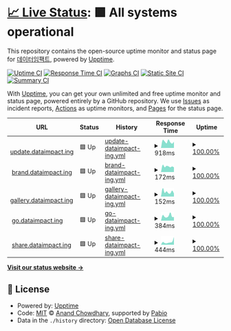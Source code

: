 # [📈 Live Status](https://status.dataimpact.ing): <!--live status--> **🟩 All systems operational**

This repository contains the open-source uptime monitor and status page for [데이터임팩트](https://dataimpact.ing), powered by [Upptime](https://github.com/upptime/upptime).

[![Uptime CI](https://github.com/DATAIMPACTING/status/workflows/Uptime%20CI/badge.svg)](https://github.com/DATAIMPACTING/status/actions?query=workflow%3A%22Uptime+CI%22)
[![Response Time CI](https://github.com/DATAIMPACTING/status/workflows/Response%20Time%20CI/badge.svg)](https://github.com/DATAIMPACTING/status/actions?query=workflow%3A%22Response+Time+CI%22)
[![Graphs CI](https://github.com/DATAIMPACTING/status/workflows/Graphs%20CI/badge.svg)](https://github.com/DATAIMPACTING/status/actions?query=workflow%3A%22Graphs+CI%22)
[![Static Site CI](https://github.com/DATAIMPACTING/status/workflows/Static%20Site%20CI/badge.svg)](https://github.com/DATAIMPACTING/status/actions?query=workflow%3A%22Static+Site+CI%22)
[![Summary CI](https://github.com/DATAIMPACTING/status/workflows/Summary%20CI/badge.svg)](https://github.com/DATAIMPACTING/status/actions?query=workflow%3A%22Summary+CI%22)

With [Upptime](https://upptime.js.org), you can get your own unlimited and free uptime monitor and status page, powered entirely by a GitHub repository. We use [Issues](https://github.com/DATAIMPACTING/status/issues) as incident reports, [Actions](https://github.com/DATAIMPACTING/status/actions) as uptime monitors, and [Pages](https://status.dataimpact.ing) for the status page.

<!--start: status pages-->
<!-- This summary is generated by Upptime (https://github.com/upptime/upptime) -->
<!-- Do not edit this manually, your changes will be overwritten -->
<!-- prettier-ignore -->
| URL | Status | History | Response Time | Uptime |
| --- | ------ | ------- | ------------- | ------ |
| <img alt="" src="https://icons.duckduckgo.com/ip3/update.dataimpact.ing.ico" height="13"> [update.dataimpact.ing](https://update.dataimpact.ing/) | 🟩 Up | [update-dataimpact-ing.yml](https://github.com/DATAIMPACTING/status/commits/HEAD/history/update-dataimpact-ing.yml) | <details><summary><img alt="Response time graph" src="./graphs/update-dataimpact-ing/response-time-week.png" height="20"> 918ms</summary><br><a href="https://status.dataimpact.ing/history/update-dataimpact-ing"><img alt="Response time 948" src="https://img.shields.io/endpoint?url=https%3A%2F%2Fraw.githubusercontent.com%2FDATAIMPACTING%2Fstatus%2FHEAD%2Fapi%2Fupdate-dataimpact-ing%2Fresponse-time.json"></a><br><a href="https://status.dataimpact.ing/history/update-dataimpact-ing"><img alt="24-hour response time 960" src="https://img.shields.io/endpoint?url=https%3A%2F%2Fraw.githubusercontent.com%2FDATAIMPACTING%2Fstatus%2FHEAD%2Fapi%2Fupdate-dataimpact-ing%2Fresponse-time-day.json"></a><br><a href="https://status.dataimpact.ing/history/update-dataimpact-ing"><img alt="7-day response time 918" src="https://img.shields.io/endpoint?url=https%3A%2F%2Fraw.githubusercontent.com%2FDATAIMPACTING%2Fstatus%2FHEAD%2Fapi%2Fupdate-dataimpact-ing%2Fresponse-time-week.json"></a><br><a href="https://status.dataimpact.ing/history/update-dataimpact-ing"><img alt="30-day response time 1002" src="https://img.shields.io/endpoint?url=https%3A%2F%2Fraw.githubusercontent.com%2FDATAIMPACTING%2Fstatus%2FHEAD%2Fapi%2Fupdate-dataimpact-ing%2Fresponse-time-month.json"></a><br><a href="https://status.dataimpact.ing/history/update-dataimpact-ing"><img alt="1-year response time 948" src="https://img.shields.io/endpoint?url=https%3A%2F%2Fraw.githubusercontent.com%2FDATAIMPACTING%2Fstatus%2FHEAD%2Fapi%2Fupdate-dataimpact-ing%2Fresponse-time-year.json"></a></details> | <details><summary><a href="https://status.dataimpact.ing/history/update-dataimpact-ing">100.00%</a></summary><a href="https://status.dataimpact.ing/history/update-dataimpact-ing"><img alt="All-time uptime 100.00%" src="https://img.shields.io/endpoint?url=https%3A%2F%2Fraw.githubusercontent.com%2FDATAIMPACTING%2Fstatus%2FHEAD%2Fapi%2Fupdate-dataimpact-ing%2Fuptime.json"></a><br><a href="https://status.dataimpact.ing/history/update-dataimpact-ing"><img alt="24-hour uptime 100.00%" src="https://img.shields.io/endpoint?url=https%3A%2F%2Fraw.githubusercontent.com%2FDATAIMPACTING%2Fstatus%2FHEAD%2Fapi%2Fupdate-dataimpact-ing%2Fuptime-day.json"></a><br><a href="https://status.dataimpact.ing/history/update-dataimpact-ing"><img alt="7-day uptime 100.00%" src="https://img.shields.io/endpoint?url=https%3A%2F%2Fraw.githubusercontent.com%2FDATAIMPACTING%2Fstatus%2FHEAD%2Fapi%2Fupdate-dataimpact-ing%2Fuptime-week.json"></a><br><a href="https://status.dataimpact.ing/history/update-dataimpact-ing"><img alt="30-day uptime 100.00%" src="https://img.shields.io/endpoint?url=https%3A%2F%2Fraw.githubusercontent.com%2FDATAIMPACTING%2Fstatus%2FHEAD%2Fapi%2Fupdate-dataimpact-ing%2Fuptime-month.json"></a><br><a href="https://status.dataimpact.ing/history/update-dataimpact-ing"><img alt="1-year uptime 100.00%" src="https://img.shields.io/endpoint?url=https%3A%2F%2Fraw.githubusercontent.com%2FDATAIMPACTING%2Fstatus%2FHEAD%2Fapi%2Fupdate-dataimpact-ing%2Fuptime-year.json"></a></details>
| <img alt="" src="https://icons.duckduckgo.com/ip3/brand.dataimpact.ing.ico" height="13"> [brand.dataimpact.ing](https://brand.dataimpact.ing/) | 🟩 Up | [brand-dataimpact-ing.yml](https://github.com/DATAIMPACTING/status/commits/HEAD/history/brand-dataimpact-ing.yml) | <details><summary><img alt="Response time graph" src="./graphs/brand-dataimpact-ing/response-time-week.png" height="20"> 172ms</summary><br><a href="https://status.dataimpact.ing/history/brand-dataimpact-ing"><img alt="Response time 197" src="https://img.shields.io/endpoint?url=https%3A%2F%2Fraw.githubusercontent.com%2FDATAIMPACTING%2Fstatus%2FHEAD%2Fapi%2Fbrand-dataimpact-ing%2Fresponse-time.json"></a><br><a href="https://status.dataimpact.ing/history/brand-dataimpact-ing"><img alt="24-hour response time 114" src="https://img.shields.io/endpoint?url=https%3A%2F%2Fraw.githubusercontent.com%2FDATAIMPACTING%2Fstatus%2FHEAD%2Fapi%2Fbrand-dataimpact-ing%2Fresponse-time-day.json"></a><br><a href="https://status.dataimpact.ing/history/brand-dataimpact-ing"><img alt="7-day response time 172" src="https://img.shields.io/endpoint?url=https%3A%2F%2Fraw.githubusercontent.com%2FDATAIMPACTING%2Fstatus%2FHEAD%2Fapi%2Fbrand-dataimpact-ing%2Fresponse-time-week.json"></a><br><a href="https://status.dataimpact.ing/history/brand-dataimpact-ing"><img alt="30-day response time 178" src="https://img.shields.io/endpoint?url=https%3A%2F%2Fraw.githubusercontent.com%2FDATAIMPACTING%2Fstatus%2FHEAD%2Fapi%2Fbrand-dataimpact-ing%2Fresponse-time-month.json"></a><br><a href="https://status.dataimpact.ing/history/brand-dataimpact-ing"><img alt="1-year response time 197" src="https://img.shields.io/endpoint?url=https%3A%2F%2Fraw.githubusercontent.com%2FDATAIMPACTING%2Fstatus%2FHEAD%2Fapi%2Fbrand-dataimpact-ing%2Fresponse-time-year.json"></a></details> | <details><summary><a href="https://status.dataimpact.ing/history/brand-dataimpact-ing">100.00%</a></summary><a href="https://status.dataimpact.ing/history/brand-dataimpact-ing"><img alt="All-time uptime 100.00%" src="https://img.shields.io/endpoint?url=https%3A%2F%2Fraw.githubusercontent.com%2FDATAIMPACTING%2Fstatus%2FHEAD%2Fapi%2Fbrand-dataimpact-ing%2Fuptime.json"></a><br><a href="https://status.dataimpact.ing/history/brand-dataimpact-ing"><img alt="24-hour uptime 100.00%" src="https://img.shields.io/endpoint?url=https%3A%2F%2Fraw.githubusercontent.com%2FDATAIMPACTING%2Fstatus%2FHEAD%2Fapi%2Fbrand-dataimpact-ing%2Fuptime-day.json"></a><br><a href="https://status.dataimpact.ing/history/brand-dataimpact-ing"><img alt="7-day uptime 100.00%" src="https://img.shields.io/endpoint?url=https%3A%2F%2Fraw.githubusercontent.com%2FDATAIMPACTING%2Fstatus%2FHEAD%2Fapi%2Fbrand-dataimpact-ing%2Fuptime-week.json"></a><br><a href="https://status.dataimpact.ing/history/brand-dataimpact-ing"><img alt="30-day uptime 100.00%" src="https://img.shields.io/endpoint?url=https%3A%2F%2Fraw.githubusercontent.com%2FDATAIMPACTING%2Fstatus%2FHEAD%2Fapi%2Fbrand-dataimpact-ing%2Fuptime-month.json"></a><br><a href="https://status.dataimpact.ing/history/brand-dataimpact-ing"><img alt="1-year uptime 100.00%" src="https://img.shields.io/endpoint?url=https%3A%2F%2Fraw.githubusercontent.com%2FDATAIMPACTING%2Fstatus%2FHEAD%2Fapi%2Fbrand-dataimpact-ing%2Fuptime-year.json"></a></details>
| <img alt="" src="https://icons.duckduckgo.com/ip3/gallery.dataimpact.ing.ico" height="13"> [gallery.dataimpact.ing](https://gallery.dataimpact.ing/) | 🟩 Up | [gallery-dataimpact-ing.yml](https://github.com/DATAIMPACTING/status/commits/HEAD/history/gallery-dataimpact-ing.yml) | <details><summary><img alt="Response time graph" src="./graphs/gallery-dataimpact-ing/response-time-week.png" height="20"> 152ms</summary><br><a href="https://status.dataimpact.ing/history/gallery-dataimpact-ing"><img alt="Response time 188" src="https://img.shields.io/endpoint?url=https%3A%2F%2Fraw.githubusercontent.com%2FDATAIMPACTING%2Fstatus%2FHEAD%2Fapi%2Fgallery-dataimpact-ing%2Fresponse-time.json"></a><br><a href="https://status.dataimpact.ing/history/gallery-dataimpact-ing"><img alt="24-hour response time 191" src="https://img.shields.io/endpoint?url=https%3A%2F%2Fraw.githubusercontent.com%2FDATAIMPACTING%2Fstatus%2FHEAD%2Fapi%2Fgallery-dataimpact-ing%2Fresponse-time-day.json"></a><br><a href="https://status.dataimpact.ing/history/gallery-dataimpact-ing"><img alt="7-day response time 152" src="https://img.shields.io/endpoint?url=https%3A%2F%2Fraw.githubusercontent.com%2FDATAIMPACTING%2Fstatus%2FHEAD%2Fapi%2Fgallery-dataimpact-ing%2Fresponse-time-week.json"></a><br><a href="https://status.dataimpact.ing/history/gallery-dataimpact-ing"><img alt="30-day response time 183" src="https://img.shields.io/endpoint?url=https%3A%2F%2Fraw.githubusercontent.com%2FDATAIMPACTING%2Fstatus%2FHEAD%2Fapi%2Fgallery-dataimpact-ing%2Fresponse-time-month.json"></a><br><a href="https://status.dataimpact.ing/history/gallery-dataimpact-ing"><img alt="1-year response time 188" src="https://img.shields.io/endpoint?url=https%3A%2F%2Fraw.githubusercontent.com%2FDATAIMPACTING%2Fstatus%2FHEAD%2Fapi%2Fgallery-dataimpact-ing%2Fresponse-time-year.json"></a></details> | <details><summary><a href="https://status.dataimpact.ing/history/gallery-dataimpact-ing">100.00%</a></summary><a href="https://status.dataimpact.ing/history/gallery-dataimpact-ing"><img alt="All-time uptime 100.00%" src="https://img.shields.io/endpoint?url=https%3A%2F%2Fraw.githubusercontent.com%2FDATAIMPACTING%2Fstatus%2FHEAD%2Fapi%2Fgallery-dataimpact-ing%2Fuptime.json"></a><br><a href="https://status.dataimpact.ing/history/gallery-dataimpact-ing"><img alt="24-hour uptime 100.00%" src="https://img.shields.io/endpoint?url=https%3A%2F%2Fraw.githubusercontent.com%2FDATAIMPACTING%2Fstatus%2FHEAD%2Fapi%2Fgallery-dataimpact-ing%2Fuptime-day.json"></a><br><a href="https://status.dataimpact.ing/history/gallery-dataimpact-ing"><img alt="7-day uptime 100.00%" src="https://img.shields.io/endpoint?url=https%3A%2F%2Fraw.githubusercontent.com%2FDATAIMPACTING%2Fstatus%2FHEAD%2Fapi%2Fgallery-dataimpact-ing%2Fuptime-week.json"></a><br><a href="https://status.dataimpact.ing/history/gallery-dataimpact-ing"><img alt="30-day uptime 100.00%" src="https://img.shields.io/endpoint?url=https%3A%2F%2Fraw.githubusercontent.com%2FDATAIMPACTING%2Fstatus%2FHEAD%2Fapi%2Fgallery-dataimpact-ing%2Fuptime-month.json"></a><br><a href="https://status.dataimpact.ing/history/gallery-dataimpact-ing"><img alt="1-year uptime 100.00%" src="https://img.shields.io/endpoint?url=https%3A%2F%2Fraw.githubusercontent.com%2FDATAIMPACTING%2Fstatus%2FHEAD%2Fapi%2Fgallery-dataimpact-ing%2Fuptime-year.json"></a></details>
| <img alt="" src="https://icons.duckduckgo.com/ip3/go.dataimpact.ing.ico" height="13"> [go.dataimpact.ing](https://go.dataimpact.ing/) | 🟩 Up | [go-dataimpact-ing.yml](https://github.com/DATAIMPACTING/status/commits/HEAD/history/go-dataimpact-ing.yml) | <details><summary><img alt="Response time graph" src="./graphs/go-dataimpact-ing/response-time-week.png" height="20"> 384ms</summary><br><a href="https://status.dataimpact.ing/history/go-dataimpact-ing"><img alt="Response time 395" src="https://img.shields.io/endpoint?url=https%3A%2F%2Fraw.githubusercontent.com%2FDATAIMPACTING%2Fstatus%2FHEAD%2Fapi%2Fgo-dataimpact-ing%2Fresponse-time.json"></a><br><a href="https://status.dataimpact.ing/history/go-dataimpact-ing"><img alt="24-hour response time 300" src="https://img.shields.io/endpoint?url=https%3A%2F%2Fraw.githubusercontent.com%2FDATAIMPACTING%2Fstatus%2FHEAD%2Fapi%2Fgo-dataimpact-ing%2Fresponse-time-day.json"></a><br><a href="https://status.dataimpact.ing/history/go-dataimpact-ing"><img alt="7-day response time 384" src="https://img.shields.io/endpoint?url=https%3A%2F%2Fraw.githubusercontent.com%2FDATAIMPACTING%2Fstatus%2FHEAD%2Fapi%2Fgo-dataimpact-ing%2Fresponse-time-week.json"></a><br><a href="https://status.dataimpact.ing/history/go-dataimpact-ing"><img alt="30-day response time 354" src="https://img.shields.io/endpoint?url=https%3A%2F%2Fraw.githubusercontent.com%2FDATAIMPACTING%2Fstatus%2FHEAD%2Fapi%2Fgo-dataimpact-ing%2Fresponse-time-month.json"></a><br><a href="https://status.dataimpact.ing/history/go-dataimpact-ing"><img alt="1-year response time 395" src="https://img.shields.io/endpoint?url=https%3A%2F%2Fraw.githubusercontent.com%2FDATAIMPACTING%2Fstatus%2FHEAD%2Fapi%2Fgo-dataimpact-ing%2Fresponse-time-year.json"></a></details> | <details><summary><a href="https://status.dataimpact.ing/history/go-dataimpact-ing">100.00%</a></summary><a href="https://status.dataimpact.ing/history/go-dataimpact-ing"><img alt="All-time uptime 99.98%" src="https://img.shields.io/endpoint?url=https%3A%2F%2Fraw.githubusercontent.com%2FDATAIMPACTING%2Fstatus%2FHEAD%2Fapi%2Fgo-dataimpact-ing%2Fuptime.json"></a><br><a href="https://status.dataimpact.ing/history/go-dataimpact-ing"><img alt="24-hour uptime 100.00%" src="https://img.shields.io/endpoint?url=https%3A%2F%2Fraw.githubusercontent.com%2FDATAIMPACTING%2Fstatus%2FHEAD%2Fapi%2Fgo-dataimpact-ing%2Fuptime-day.json"></a><br><a href="https://status.dataimpact.ing/history/go-dataimpact-ing"><img alt="7-day uptime 100.00%" src="https://img.shields.io/endpoint?url=https%3A%2F%2Fraw.githubusercontent.com%2FDATAIMPACTING%2Fstatus%2FHEAD%2Fapi%2Fgo-dataimpact-ing%2Fuptime-week.json"></a><br><a href="https://status.dataimpact.ing/history/go-dataimpact-ing"><img alt="30-day uptime 100.00%" src="https://img.shields.io/endpoint?url=https%3A%2F%2Fraw.githubusercontent.com%2FDATAIMPACTING%2Fstatus%2FHEAD%2Fapi%2Fgo-dataimpact-ing%2Fuptime-month.json"></a><br><a href="https://status.dataimpact.ing/history/go-dataimpact-ing"><img alt="1-year uptime 99.98%" src="https://img.shields.io/endpoint?url=https%3A%2F%2Fraw.githubusercontent.com%2FDATAIMPACTING%2Fstatus%2FHEAD%2Fapi%2Fgo-dataimpact-ing%2Fuptime-year.json"></a></details>
| <img alt="" src="https://icons.duckduckgo.com/ip3/share.dataimpact.ing.ico" height="13"> [share.dataimpact.ing](https://share.dataimpact.ing/) | 🟩 Up | [share-dataimpact-ing.yml](https://github.com/DATAIMPACTING/status/commits/HEAD/history/share-dataimpact-ing.yml) | <details><summary><img alt="Response time graph" src="./graphs/share-dataimpact-ing/response-time-week.png" height="20"> 444ms</summary><br><a href="https://status.dataimpact.ing/history/share-dataimpact-ing"><img alt="Response time 360" src="https://img.shields.io/endpoint?url=https%3A%2F%2Fraw.githubusercontent.com%2FDATAIMPACTING%2Fstatus%2FHEAD%2Fapi%2Fshare-dataimpact-ing%2Fresponse-time.json"></a><br><a href="https://status.dataimpact.ing/history/share-dataimpact-ing"><img alt="24-hour response time 260" src="https://img.shields.io/endpoint?url=https%3A%2F%2Fraw.githubusercontent.com%2FDATAIMPACTING%2Fstatus%2FHEAD%2Fapi%2Fshare-dataimpact-ing%2Fresponse-time-day.json"></a><br><a href="https://status.dataimpact.ing/history/share-dataimpact-ing"><img alt="7-day response time 444" src="https://img.shields.io/endpoint?url=https%3A%2F%2Fraw.githubusercontent.com%2FDATAIMPACTING%2Fstatus%2FHEAD%2Fapi%2Fshare-dataimpact-ing%2Fresponse-time-week.json"></a><br><a href="https://status.dataimpact.ing/history/share-dataimpact-ing"><img alt="30-day response time 367" src="https://img.shields.io/endpoint?url=https%3A%2F%2Fraw.githubusercontent.com%2FDATAIMPACTING%2Fstatus%2FHEAD%2Fapi%2Fshare-dataimpact-ing%2Fresponse-time-month.json"></a><br><a href="https://status.dataimpact.ing/history/share-dataimpact-ing"><img alt="1-year response time 360" src="https://img.shields.io/endpoint?url=https%3A%2F%2Fraw.githubusercontent.com%2FDATAIMPACTING%2Fstatus%2FHEAD%2Fapi%2Fshare-dataimpact-ing%2Fresponse-time-year.json"></a></details> | <details><summary><a href="https://status.dataimpact.ing/history/share-dataimpact-ing">100.00%</a></summary><a href="https://status.dataimpact.ing/history/share-dataimpact-ing"><img alt="All-time uptime 99.98%" src="https://img.shields.io/endpoint?url=https%3A%2F%2Fraw.githubusercontent.com%2FDATAIMPACTING%2Fstatus%2FHEAD%2Fapi%2Fshare-dataimpact-ing%2Fuptime.json"></a><br><a href="https://status.dataimpact.ing/history/share-dataimpact-ing"><img alt="24-hour uptime 100.00%" src="https://img.shields.io/endpoint?url=https%3A%2F%2Fraw.githubusercontent.com%2FDATAIMPACTING%2Fstatus%2FHEAD%2Fapi%2Fshare-dataimpact-ing%2Fuptime-day.json"></a><br><a href="https://status.dataimpact.ing/history/share-dataimpact-ing"><img alt="7-day uptime 100.00%" src="https://img.shields.io/endpoint?url=https%3A%2F%2Fraw.githubusercontent.com%2FDATAIMPACTING%2Fstatus%2FHEAD%2Fapi%2Fshare-dataimpact-ing%2Fuptime-week.json"></a><br><a href="https://status.dataimpact.ing/history/share-dataimpact-ing"><img alt="30-day uptime 100.00%" src="https://img.shields.io/endpoint?url=https%3A%2F%2Fraw.githubusercontent.com%2FDATAIMPACTING%2Fstatus%2FHEAD%2Fapi%2Fshare-dataimpact-ing%2Fuptime-month.json"></a><br><a href="https://status.dataimpact.ing/history/share-dataimpact-ing"><img alt="1-year uptime 99.98%" src="https://img.shields.io/endpoint?url=https%3A%2F%2Fraw.githubusercontent.com%2FDATAIMPACTING%2Fstatus%2FHEAD%2Fapi%2Fshare-dataimpact-ing%2Fuptime-year.json"></a></details>

<!--end: status pages-->

[**Visit our status website →**](https://status.dataimpact.ing)

## 📄 License

- Powered by: [Upptime](https://github.com/upptime/upptime)
- Code: [MIT](./LICENSE) © [Anand Chowdhary](https://anandchowdhary.com), supported by [Pabio](https://pabio.com)
- Data in the `./history` directory: [Open Database License](https://opendatacommons.org/licenses/odbl/1-0/)
